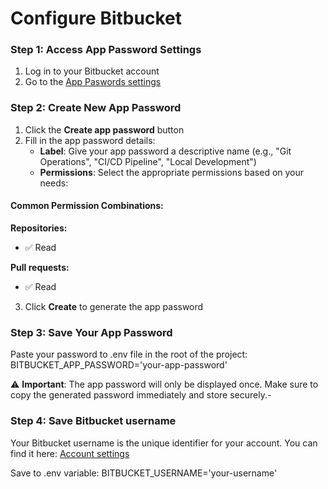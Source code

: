 # Configure Bitbucket


### Step 1: Access App Password Settings

1. Log in to your Bitbucket account 
2. Go to the [App Paswords settings](https://bitbucket.org/account/settings/app-passwords/)

### Step 2: Create New App Password

1. Click the **Create app password** button
2. Fill in the app password details:
   - **Label**: Give your app password a descriptive name (e.g., "Git Operations", "CI/CD Pipeline", "Local Development")
   - **Permissions**: Select the appropriate permissions based on your needs:

#### Common Permission Combinations:

**Repositories:**
- ✅ Read

**Pull requests:**
- ✅ Read


3. Click **Create** to generate the app password

### Step 3: Save Your App Password
Paste your password to .env file in the root of the project: 
BITBUCKET_APP_PASSWORD='your-app-password'

⚠️ **Important**: The app password will only be displayed once. Make sure to copy the generated password immediately and store securely.- 


### Step 4: Save Bitbucket username

Your Bitbucket username is the unique identifier for your account. You can find it here:
[Account settings](https://bitbucket.org/account/settings/)

Save to .env variable:
BITBUCKET_USERNAME='your-username'
